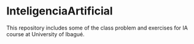 # InteligenciaArtificial

This repository includes some of the class problem and exercises for IA course at University of Ibagué. 
